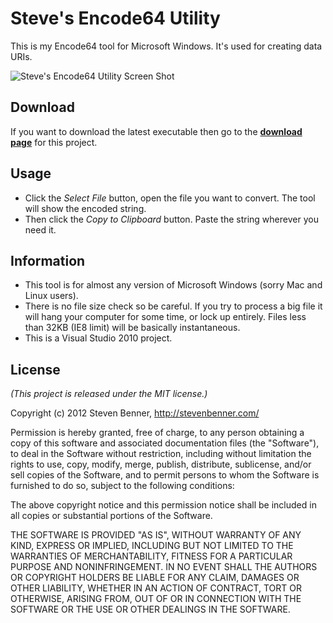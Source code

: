 # Steve's Encode64 Utility

This is my Encode64 tool for Microsoft Windows. It's used for creating data URIs.

![Steve's Encode64 Utility Screen Shot](http://stevenbenner.com/wp-content/uploads/encode64_screenshot.png)

## Download

If you want to download the latest executable then go to the **[download page](https://github.com/stevenbenner/steves-encode64-utility/downloads)** for this project.

## Usage

* Click the *Select File* button, open the file you want to convert. The tool will show the encoded string.
* Then click the *Copy to Clipboard* button. Paste the string wherever you need it.

## Information

* This tool is for almost any version of Microsoft Windows (sorry Mac and Linux users).
* There is no file size check so be careful. If you try to process a big file it will hang your computer for some time, or lock up entirely. Files less than 32KB (IE8 limit) will be basically instantaneous.
* This is a Visual Studio 2010 project.

## License

*(This project is released under the MIT license.)*

Copyright (c) 2012 Steven Benner, http://stevenbenner.com/

Permission is hereby granted, free of charge, to any person obtaining a copy of this software and associated documentation files (the "Software"), to deal in the Software without restriction, including without limitation the rights to use, copy, modify, merge, publish, distribute, sublicense, and/or sell copies of the Software, and to permit persons to whom the Software is furnished to do so, subject to the following conditions:

The above copyright notice and this permission notice shall be included in all copies or substantial portions of the Software.

THE SOFTWARE IS PROVIDED "AS IS", WITHOUT WARRANTY OF ANY KIND, EXPRESS OR IMPLIED, INCLUDING BUT NOT LIMITED TO THE WARRANTIES OF MERCHANTABILITY, FITNESS FOR A PARTICULAR PURPOSE AND NONINFRINGEMENT. IN NO EVENT SHALL THE AUTHORS OR COPYRIGHT HOLDERS BE LIABLE FOR ANY CLAIM, DAMAGES OR OTHER LIABILITY, WHETHER IN AN ACTION OF CONTRACT, TORT OR OTHERWISE, ARISING FROM, OUT OF OR IN CONNECTION WITH THE SOFTWARE OR THE USE OR OTHER DEALINGS IN THE SOFTWARE.
